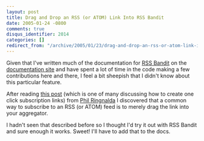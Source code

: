 ```yaml
---
layout: post
title: Drag and Drop an RSS (or ATOM) Link Into RSS Bandit
date: 2005-01-24 -0800
comments: true
disqus_identifier: 2014
categories: []
redirect_from: "/archive/2005/01/23/drag-and-drop-an-rss-or-atom-link-into-rss-bandit.aspx/"
---
```


Given that I've written much of the documentation for [RSS
Bandit](http://www.rssbandit.org/) on the [documentation
site](http://www.rssbandit.org/docs/) and have spent a lot of time in
the code making a few contributions here and there, I feel a bit
sheepish that I didn't know about this particular feature.

After reading [this
post](http://philringnalda.com/blog/2005/01/a_wee_tweak_to_my_feed_links.php)
(which is one of many discussing how to create one click subscription
links) from [Phil Ringnalda](http://philringnalda.com/blog/) I
discovered that a common way to subscribe to an RSS (or ATOM) feed is to
merely drag the link into your aggregator.

I hadn't seen that described before so I thought I'd try it out with RSS
Bandit and sure enough it works. Sweet! I'll have to add that to the
docs.

